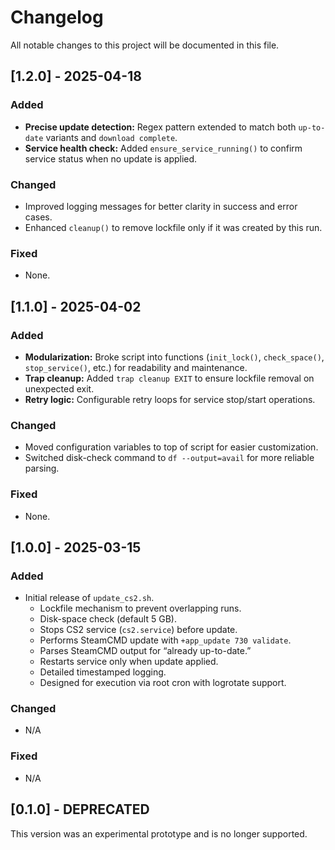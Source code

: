 # Changelog

All notable changes to this project will be documented in this file.

## [1.2.0] - 2025-04-18
### Added
- **Precise update detection:** Regex pattern extended to match both `up-to-date` variants and `download complete`.
- **Service health check:** Added `ensure_service_running()` to confirm service status when no update is applied.

### Changed
- Improved logging messages for better clarity in success and error cases.
- Enhanced `cleanup()` to remove lockfile only if it was created by this run.

### Fixed
- None.

## [1.1.0] - 2025-04-02
### Added
- **Modularization:** Broke script into functions (`init_lock()`, `check_space()`, `stop_service()`, etc.) for readability and maintenance.
- **Trap cleanup:** Added `trap cleanup EXIT` to ensure lockfile removal on unexpected exit.
- **Retry logic:** Configurable retry loops for service stop/start operations.

### Changed
- Moved configuration variables to top of script for easier customization.
- Switched disk-check command to `df --output=avail` for more reliable parsing.

### Fixed
- None.

## [1.0.0] - 2025-03-15
### Added
- Initial release of `update_cs2.sh`.
  - Lockfile mechanism to prevent overlapping runs.
  - Disk-space check (default 5 GB).
  - Stops CS2 service (`cs2.service`) before update.
  - Performs SteamCMD update with `+app_update 730 validate`.
  - Parses SteamCMD output for “already up-to-date.”
  - Restarts service only when update applied.
  - Detailed timestamped logging.
  - Designed for execution via root cron with logrotate support.

### Changed
- N/A

### Fixed
- N/A

## [0.1.0] - DEPRECATED
This version was an experimental prototype and is no longer supported.

